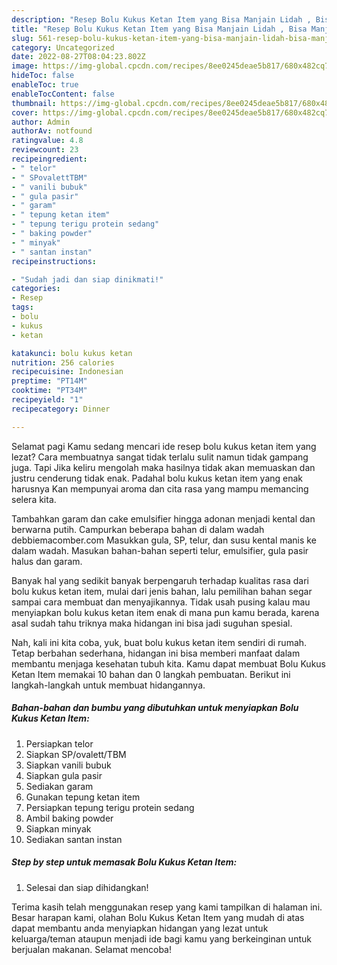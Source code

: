 ```yaml
---
description: "Resep Bolu Kukus Ketan Item yang Bisa Manjain Lidah , Bisa Manjain Lidah"
title: "Resep Bolu Kukus Ketan Item yang Bisa Manjain Lidah , Bisa Manjain Lidah"
slug: 561-resep-bolu-kukus-ketan-item-yang-bisa-manjain-lidah-bisa-manjain-lidah
category: Uncategorized
date: 2022-08-27T08:04:23.802Z
image: https://img-global.cpcdn.com/recipes/8ee0245deae5b817/680x482cq70/bolu-kukus-ketan-item-foto-resep-utama.jpg
hideToc: false
enableToc: true
enableTocContent: false
thumbnail: https://img-global.cpcdn.com/recipes/8ee0245deae5b817/680x482cq70/bolu-kukus-ketan-item-foto-resep-utama.jpg
cover: https://img-global.cpcdn.com/recipes/8ee0245deae5b817/680x482cq70/bolu-kukus-ketan-item-foto-resep-utama.jpg
author: Admin
authorAv: notfound
ratingvalue: 4.8
reviewcount: 23
recipeingredient:
- " telor"
- " SPovalettTBM"
- " vanili bubuk"
- " gula pasir"
- " garam"
- " tepung ketan item"
- " tepung terigu protein sedang"
- " baking powder"
- " minyak"
- " santan instan"
recipeinstructions:

- "Sudah jadi dan siap dinikmati!"
categories:
- Resep
tags:
- bolu
- kukus
- ketan

katakunci: bolu kukus ketan 
nutrition: 256 calories
recipecuisine: Indonesian
preptime: "PT14M"
cooktime: "PT34M"
recipeyield: "1"
recipecategory: Dinner

---
```



Selamat pagi Kamu sedang mencari ide resep bolu kukus ketan item yang lezat? Cara membuatnya sangat tidak terlalu sulit namun tidak gampang juga. Tapi Jika keliru mengolah maka hasilnya tidak akan memuaskan dan justru cenderung tidak enak. Padahal bolu kukus ketan item yang enak harusnya Kan mempunyai aroma dan cita rasa yang mampu memancing selera kita.


Tambahkan garam dan cake emulsifier hingga adonan menjadi kental dan berwarna putih. Campurkan beberapa bahan di dalam wadah debbiemacomber.com Masukkan gula, SP, telur, dan susu kental manis ke dalam wadah. Masukan bahan-bahan seperti telur, emulsifier, gula pasir halus dan garam.

Banyak hal yang sedikit banyak berpengaruh terhadap kualitas rasa dari bolu kukus ketan item, mulai dari jenis bahan, lalu pemilihan bahan segar sampai cara membuat dan menyajikannya. Tidak usah pusing kalau mau menyiapkan bolu kukus ketan item enak di mana pun kamu berada, karena asal sudah tahu triknya maka hidangan ini bisa jadi suguhan spesial.


Nah, kali ini kita coba, yuk, buat bolu kukus ketan item sendiri di rumah. Tetap berbahan sederhana, hidangan ini bisa memberi manfaat dalam membantu menjaga kesehatan tubuh kita. Kamu dapat membuat Bolu Kukus Ketan Item memakai 10 bahan dan 0 langkah pembuatan. Berikut ini langkah-langkah untuk membuat hidangannya.

<!--inarticleads1-->

##### Bahan-bahan dan bumbu yang dibutuhkan untuk menyiapkan Bolu Kukus Ketan Item:

1. Persiapkan  telor
1. Siapkan  SP/ovalett/TBM
1. Siapkan  vanili bubuk
1. Siapkan  gula pasir
1. Sediakan  garam
1. Gunakan  tepung ketan item
1. Persiapkan  tepung terigu protein sedang
1. Ambil  baking powder
1. Siapkan  minyak
1. Sediakan  santan instan




<!--inarticleads2-->

##### Step by step untuk memasak Bolu Kukus Ketan Item:


1. Selesai dan siap dihidangkan!



Terima kasih telah menggunakan resep yang kami tampilkan di halaman ini. Besar harapan kami, olahan Bolu Kukus Ketan Item yang mudah di atas dapat membantu anda menyiapkan hidangan yang lezat untuk keluarga/teman ataupun menjadi ide bagi kamu yang berkeinginan untuk berjualan makanan. Selamat mencoba!
